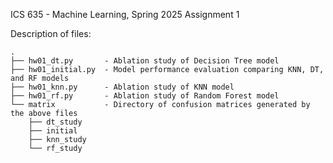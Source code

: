 ICS 635 - Machine Learning, Spring 2025
Assignment 1

Description of files:
```
.
├── hw01_dt.py       - Ablation study of Decision Tree model
├── hw01_initial.py  - Model performance evaluation comparing KNN, DT, and RF models
├── hw01_knn.py      - Ablation study of KNN model
├── hw01_rf.py       - Ablation study of Random Forest model
└── matrix           - Directory of confusion matrices generated by the above files
    ├── dt_study 
    ├── initial
    ├── knn_study
    └── rf_study
```
